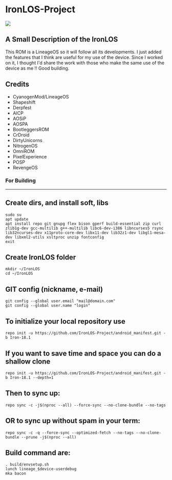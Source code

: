 # IronLOS-Project #

<img src="https://i.imgur.com/mqphme9.png">

A Small Description of the IronLOS
----------------------------------

This ROM is a LineageOS so it will follow all its developments.
I just added the features that I think are useful for my use of the device.
Since I worked on it, I thought I'd share the work with those who make the same use of the device as me !!
Good building.

Credits
-------

- CyanogenMod/LineageOS
- Shapeshift
- Derpfest
- AICP
- AOSiP
- AOSPA
- BootleggersROM
- CrDroid
- DirtyUnicorns
- NitrogenOS
- OmniROM
- PixelExperience
- POSP
- RevengeOS

### For Building
--------

Create dirs, and install soft, libs
-----------------------------------

    sudo su
    apt update
    apt install repo git gnupg flex bison gperf build-essential zip curl zlib1g-dev gcc-multilib g++-multilib libc6-dev-i386 libncurses5 rsync lib32ncurses-dev x11proto-core-dev libx11-dev lib32z1-dev libgl1-mesa-dev libxml2-utils xsltproc unzip fontconfig
    exit

Create IronLOS folder
----------------------------------

    mkdir ~/IronLOS
    cd ~/IronLOS

GIT config (nickname, e-mail)
-----------------------------

    git config --global user.email "mail@domain.com"
    git config --global user.name "login"

To initialize your local repository use
---------------------------------------

    repo init -u https://github.com/IronLOS-Project/android_manifest.git -b Iron-18.1

If you want to save time and space you can do a shallow clone
---------------------------------------

    repo init -u https://github.com/IronLOS-Project/android_manifest.git -b Iron-18.1 --depth=1
    
Then to sync up:
----------------

    repo sync -c -j$(nproc --all) --force-sync --no-clone-bundle --no-tags

OR to sync up without spam in your term:
----------------------------------------

    repo sync -c -q --force-sync --optimized-fetch --no-tags --no-clone-bundle --prune -j$(nproc --all)

Build command are:
------------------
    . build/envsetup.sh
    lunch lineage_$device-userdebug
    mka bacon
